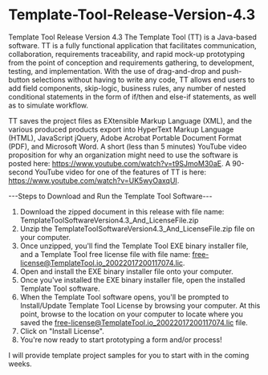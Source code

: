 # Template-Tool-Release-Version-4.3
Template Tool Release Version 4.3
The Template Tool (TT) is a Java-based software. TT is a fully functional application that facilitates communication, collaboration, requirements traceability, and rapid mock-up prototyping from the point of conception and requirements gathering, to development, testing, and implementation. With the use of drag-and-drop and push-button selections without having to write any code, TT allows end users to add field components, skip-logic, business rules, any number of nested conditional statements in the form of if/then and else-if statements, as well as to simulate workflow.

TT saves the project files as EXtensible Markup Language (XML), and the various produced products export into HyperText Markup Language (HTML), JavaScript jQuery, Adobe Acrobat Portable Document Format (PDF), and Microsoft Word. A short (less than 5 minutes) YouTube video proposition for why an organization might need to use the software is posted here: https://www.youtube.com/watch?v=t9SJmoM30aE. A 90-second YouTube video for one of the features of TT is here: https://www.youtube.com/watch?v=UK5wyOaxqUI.

---Steps to Download and Run the Template Tool Software---
1. Download the zipped document in this release with file name: TemplateToolSoftwareVersion4.3_And_LicenseFile.zip
2. Unzip the TemplateToolSoftwareVersion4.3_And_LicenseFile.zip file on your computer.
3. Once unzipped, you'll find the Template Tool EXE binary installer file, and a Template Tool free license file with file name: free-license@TemplateTool.io_20022017200117074.lic.
4. Open and install the EXE binary installer file onto your computer.
5. Once you've installed the EXE binary installer file, open the installed Template Tool software.
6. When the Template Tool software opens, you'll be prompted to Install/Update Template Tool License by browsing your computer. At this point, browse to the location on your computer to locate where you saved the free-license@TemplateTool.io_20022017200117074.lic file.
7. Click on "Install License".
8. You're now ready to start prototyping a form and/or process!

I will provide template project samples for you to start with in the coming weeks.
